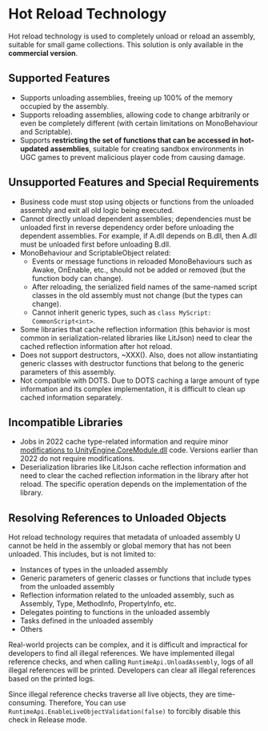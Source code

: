 # Hot Reload Technology

Hot reload technology is used to completely unload or reload an assembly, suitable for small game collections. This solution is only available in the **commercial version**.

## Supported Features

- Supports unloading assemblies, freeing up 100% of the memory occupied by the assembly.
- Supports reloading assemblies, allowing code to change arbitrarily or even be completely different (with certain limitations on MonoBehaviour and Scriptable).
- Supports **restricting the set of functions that can be accessed in hot-updated assemblies**, suitable for creating sandbox environments in UGC games to prevent malicious player code from causing damage.

## Unsupported Features and Special Requirements

- Business code must stop using objects or functions from the unloaded assembly and exit all old logic being executed.
- Cannot directly unload dependent assemblies; dependencies must be unloaded first in reverse dependency order before unloading the dependent assemblies. For example, if A.dll depends on B.dll, then A.dll must be unloaded first before unloading B.dll.
- MonoBehaviour and ScriptableObject related:
  - Events or message functions in reloaded MonoBehaviours such as Awake, OnEnable, etc., should not be added or removed (but the function body can change).
  - After reloading, the serialized field names of the same-named script classes in the old assembly must not change (but the types can change).
  - Cannot inherit generic types, such as `class MyScript: CommonScript<int>`.
- Some libraries that cache reflection information (this behavior is most common in serialization-related libraries like LitJson) need to clear the cached reflection information after hot reload.
- Does not support destructors, ~XXX(). Also, does not allow instantiating generic classes with destructor functions that belong to the generic parameters of this assembly.
- Not compatible with DOTS. Due to DOTS caching a large amount of type information and its complex implementation, it is difficult to clean up cached information separately.

## Incompatible Libraries

- Jobs in 2022 cache type-related information and require minor [modifications to UnityEngine.CoreModule.dll](./modifydll.md) code. Versions earlier than 2022 do not require modifications.
- Deserialization libraries like LitJson cache reflection information and need to clear the cached reflection information in the library after hot reload. The specific operation depends on the implementation of the library.

## Resolving References to Unloaded Objects

Hot reload technology requires that metadata of unloaded assembly U cannot be held in the assembly or global memory that has not been unloaded. This includes, but is not limited to:

- Instances of types in the unloaded assembly
- Generic parameters of generic classes or functions that include types from the unloaded assembly
- Reflection information related to the unloaded assembly, such as Assembly, Type, MethodInfo, PropertyInfo, etc.
- Delegates pointing to functions in the unloaded assembly
- Tasks defined in the unloaded assembly
- Others

Real-world projects can be complex, and it is difficult and impractical for developers to find all illegal references. We have implemented illegal reference checks, and when calling `RuntimeApi.UnloadAssembly`, logs of all illegal references will be printed. Developers can clear all illegal references based on the printed logs.

Since illegal reference checks traverse all live objects, they are time-consuming. Therefore, You can use `RuntimeApi.EnableLiveObjectValidation(false)` to forcibly disable this check in Release mode.
